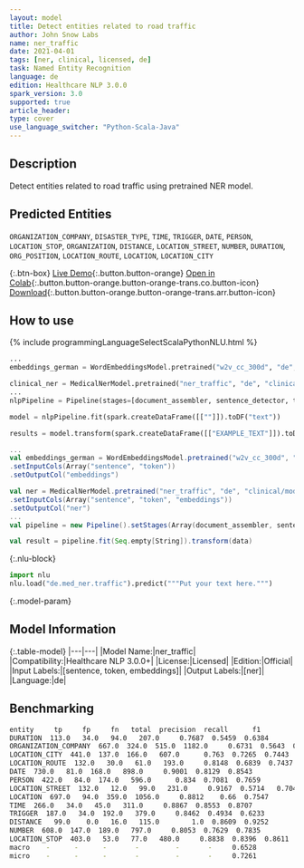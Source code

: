 ```yaml
---
layout: model
title: Detect entities related to road traffic
author: John Snow Labs
name: ner_traffic
date: 2021-04-01
tags: [ner, clinical, licensed, de]
task: Named Entity Recognition
language: de
edition: Healthcare NLP 3.0.0
spark_version: 3.0
supported: true
article_header:
type: cover
use_language_switcher: "Python-Scala-Java"
---
```



## Description


Detect entities related to road traffic using pretrained NER model.


## Predicted Entities


`ORGANIZATION_COMPANY`, `DISASTER_TYPE`, `TIME`, `TRIGGER`, `DATE`, `PERSON`, `LOCATION_STOP`, `ORGANIZATION`, `DISTANCE`, `LOCATION_STREET`, `NUMBER`, `DURATION`, `ORG_POSITION`, `LOCATION_ROUTE`, `LOCATION`, `LOCATION_CITY`


{:.btn-box}
[Live Demo](https://demo.johnsnowlabs.com/healthcare/NER_TRAFFIC_DE/){:.button.button-orange}
[Open in Colab](https://colab.research.google.com/github/JohnSnowLabs/spark-nlp-workshop/blob/master/tutorials/Certification_Trainings/Healthcare/1.Clinical_Named_Entity_Recognition_Model.ipynb){:.button.button-orange.button-orange-trans.co.button-icon}
[Download](https://s3.amazonaws.com/auxdata.johnsnowlabs.com/clinical/models/ner_traffic_de_3.0.0_3.0_1617260858901.zip){:.button.button-orange.button-orange-trans.arr.button-icon}


## How to use






<div class="tabs-box" markdown="1">
{% include programmingLanguageSelectScalaPythonNLU.html %}

```python
...
embeddings_german = WordEmbeddingsModel.pretrained("w2v_cc_300d", "de", "clinical/models").setInputCols(["sentence", "token"]).setOutputCol("embeddings")

clinical_ner = MedicalNerModel.pretrained("ner_traffic", "de", "clinical/models").setInputCols(["sentence", "token", "embeddings"]).setOutputCol("ner")
...
nlpPipeline = Pipeline(stages=[document_assembler, sentence_detector, tokenizer, embeddings_german, clinical_ner, ner_converter])

model = nlpPipeline.fit(spark.createDataFrame([[""]]).toDF("text"))

results = model.transform(spark.createDataFrame([["EXAMPLE_TEXT"]]).toDF("text"))
```
```scala
...
val embeddings_german = WordEmbeddingsModel.pretrained("w2v_cc_300d", "de", "clinical/models")
.setInputCols(Array("sentence", "token"))
.setOutputCol("embeddings")

val ner = MedicalNerModel.pretrained("ner_traffic", "de", "clinical/models")
.setInputCols(Array("sentence", "token", "embeddings"))
.setOutputCol("ner")
...
val pipeline = new Pipeline().setStages(Array(document_assembler, sentence_detector, tokenizer, embeddings_german, ner, ner_converter))

val result = pipeline.fit(Seq.empty[String]).transform(data)
```


{:.nlu-block}
```python
import nlu
nlu.load("de.med_ner.traffic").predict("""Put your text here.""")
```

</div>


{:.model-param}
## Model Information


{:.table-model}
|---|---|
|Model Name:|ner_traffic|
|Compatibility:|Healthcare NLP 3.0.0+|
|License:|Licensed|
|Edition:|Official|
|Input Labels:|[sentence, token, embeddings]|
|Output Labels:|[ner]|
|Language:|de|




## Benchmarking
```bash
entity     tp     fp     fn   total  precision  recall      f1
DURATION  113.0   34.0   94.0   207.0     0.7687  0.5459  0.6384
ORGANIZATION_COMPANY  667.0  324.0  515.0  1182.0     0.6731  0.5643  0.6139
LOCATION_CITY  441.0  137.0  166.0   607.0      0.763  0.7265  0.7443
LOCATION_ROUTE  132.0   30.0   61.0   193.0     0.8148  0.6839  0.7437
DATE  730.0   81.0  168.0   898.0     0.9001  0.8129  0.8543
PERSON  422.0   84.0  174.0   596.0      0.834  0.7081  0.7659
LOCATION_STREET  132.0   12.0   99.0   231.0     0.9167  0.5714   0.704
LOCATION  697.0   94.0  359.0  1056.0     0.8812    0.66  0.7547
TIME  266.0   34.0   45.0   311.0     0.8867  0.8553  0.8707
TRIGGER  187.0   34.0  192.0   379.0     0.8462  0.4934  0.6233
DISTANCE   99.0    0.0   16.0   115.0        1.0  0.8609  0.9252
NUMBER  608.0  147.0  189.0   797.0     0.8053  0.7629  0.7835
LOCATION_STOP  403.0   53.0   77.0   480.0     0.8838  0.8396  0.8611
macro    -      -      -       -         -       -     0.6528
micro    -      -      -       -         -       -     0.7261
```
<!--stackedit_data:
eyJoaXN0b3J5IjpbMTkzOTk3MjM5OF19
-->